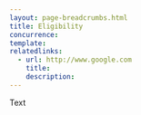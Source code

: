 ```yaml
---
layout: page-breadcrumbs.html
title: Eligibility
concurrence: 
template: 
relatedlinks:
  - url: http://www.google.com
    title: 
    description: 
---
```


Text